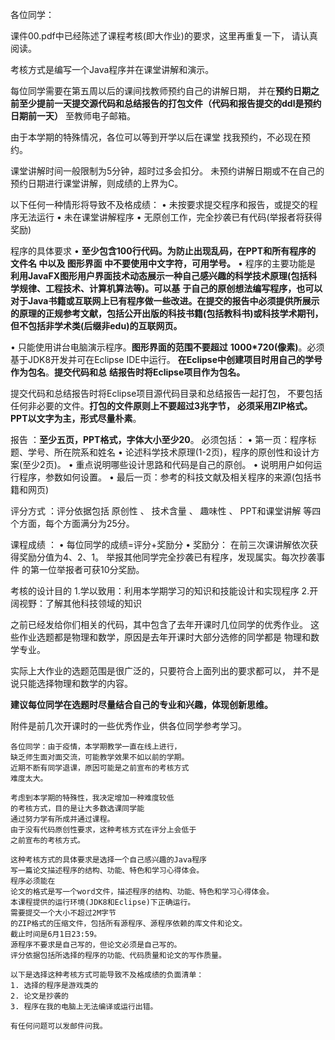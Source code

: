 各位同学：

课件00.pdf中已经陈述了课程考核(即大作业)的要求，这里再重复一下，
请认真阅读。

考核方式是编写一个Java程序并在课堂讲解和演示。

每位同学需要在第五周以后的课间找教师预约自己的讲解日期，
并在**预约日期之前至少提前一天提交源代码和总结报告的打包文件（代码和报告提交的ddl是预约日期前一天）**
至教师电子邮箱。

由于本学期的特殊情况，各位可以等到开学以后在课堂
找我预约，不必现在预约。

课堂讲解时间一般限制为5分钟，超时过多会扣分。
未预约讲解日期或不在自己的预约日期进行课堂讲解，则成绩的上界为C。

以下任何一种情形将导致不及格成绩：
•  未按要求提交程序和报告，或提交的程序无法运行
•  未在课堂讲解程序
•  无原创工作，完全抄袭已有代码(举报者将获得奖励)

程序的具体要求
•  **至少包含100行代码。为防止出现乱码，在PPT和所有程序的**
**文件名 中以及 图形界面 中不要使用中文字符，可用学号。**
•  程序的主要功能是 **利用JavaFX图形用户界面技术动态展示一种自己感兴趣的科学技术原理(包括科学规律、工程技术、计算机算法等)。可以基**
**于自己的原创想法编写程序，也可以对于Java书籍或互联网上已有程序做一些改进。在提交的报告中必须提供所展示的原理的正规参考文献，包括公开出版的科技书籍(包括教科书)或科技学术期刊，但不包括非学术类(后缀非edu)的互联网页。**

• 只能使用讲台电脑演示程序。**图形界面的范围不要超过**
**1000*720(像素)**。必须基于JDK8开发并可在Eclipse IDE中运行。
**在Eclipse中创建项目时用自己的学号作为包名**。**提交代码和总**
**结报告时将Eclipse项目作为包名。**

提交代码和总结报告时将Eclipse项目源代码目录和总结报告一起打包，
不要包括任何非必要的文件。**打包的文件原则上不要超过3兆字节，**
**必须采用ZIP格式。PPT以文字为主，形式尽量朴素**。

报告 ：**至少五页，PPT格式，字体大小至少20**。 必须包括：
• 第一页：程序标题、学号、所在院系和姓名
• 论述科学技术原理(1-2页)，程序的原创性和设计方案(至少2页)。
• 重点说明哪些设计思路和代码是自己的原创。
• 说明用户如何运行程序，参数如何设置。
• 最后一页：参考的科技文献及相关程序的来源(包括书籍和网页)

评分方式 ：评分依据包括 原创性 、 技术含量 、 趣味性 、
PPT和课堂讲解 等四个方面，每个方面满分为25分。

课程成绩 ：
• 每位同学的成绩=评分+奖励分
• 奖励分：
  在前三次课讲解依次获得奖励分值为4、2、1。
举报其他同学完全抄袭已有程序，发现属实。每次抄袭事件
的第一位举报者可获10分奖励。

考核的设计目的
1.学以致用：利用本学期学习的知识和技能设计和实现程序
2.开阔视野：了解其他科技领域的知识

之前已经发给你们相关的代码，其中包含了去年开课时几位同学的优秀作业。
这些作业选题都是物理和数学，原因是去年开课时大部分选修的同学都是
物理和数学专业。

实际上大作业的选题范围是很广泛的，只要符合上面列出的要求都可以，
并不是说只能选择物理和数学的内容。

**建议每位同学在选题时尽量结合自己的专业和兴趣，体现创新思维。**

附件是前几次开课时的一些优秀作业，供各位同学参考学习。





```
各位同学：由于疫情，本学期教学一直在线上进行，
缺乏师生面对面交流，可能教学效果不如以前的学期。
近期不断有同学退课，原因可能是之前宣布的考核方式
难度太大。

考虑到本学期的特殊性，我决定增加一种难度较低
的考核方式，目的是让大多数选课同学能
通过努力学有所成并通过课程。
由于没有代码原创性要求，这种考核方式在评分上会低于
之前宣布的考核方式。

这种考核方式的具体要求是选择一个自己感兴趣的Java程序
写一篇论文描述程序的结构、功能、特色和学习心得体会。
程序必须能在
论文的格式是写一个word文件，描述程序的结构、功能、特色和学习心得体会。
本课程提供的运行环境(JDK8和Eclipse)下正确运行。
需要提交一个大小不超过2M字节
的ZIP格式的压缩文件，包括所有源程序、源程序依赖的库文件和论文。
截止时间是6月1日23:59。
源程序不要求是自己写的，但论文必须是自己写的。
评分依据包括所选择的程序的功能、代码质量和论文的写作质量。

以下是选择这种考核方式可能导致不及格成绩的负面清单：
1. 选择的程序是游戏类的
2. 论文是抄袭的
3. 程序在我的电脑上无法编译或运行出错。

有任何问题可以发邮件问我。
```